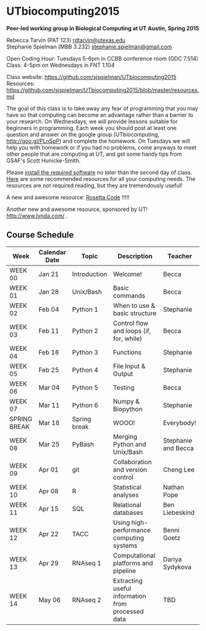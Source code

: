 # UTbiocomputing2015
**Peer-led working group in Biological Computing at UT Austin, Spring 2015**

Rebecca Tarvin (PAT 123) rdtarvin@utexas.edu
<br>Stephanie Spielman (MBB 3.232) stephanie.spielman@gmail.com

Open Coding Hour: Tuesdays 5-6pm in CCBB conference room (GDC 7.514)
<br>Class: 4-5pm on Wednesdays in FNT 1.104

Class website: https://github.com/sjspielman/UTbiocomputing2015
<br>Resources: https://github.com/sjspielman/UTbiocomputing2015/blob/master/resources.md


The goal of this class is to take away any fear of programming that you may have so that computing can become an advantage rather than a barrier to your research. On Wednesdays, we will provide lessons suitable for beginners in programming. Each week you should post at least one question and answer on the google group (UTbiocomputing, http://goo.gl/PLnSpP) and complete the homework. On Tuesdays we will help you with homework or if you had no problems, come anyways to meet other people that are computing at UT, and get some handy tips from GSAF's Scott Hunicke-Smith.

Please [install the required software](https://github.com/sjspielman/UTbiocomputing2015/blob/master/install.md) *no later* than the second day of class. 
[Here](https://github.com/sjspielman/UTbiocomputing2015/blob/master/resources.md) are some recommended resources for all your computing needs. The resources are not required reading, but they are tremendously useful!

A new and awesome resource: [Rosetta Code](https://rosettacode.org/wiki) !!!!!

Another new and awesome resource, sponsored by UT! http://www.lynda.com/ .

## Course Schedule

Week    |  Calendar Date        | Topic        | Description | Teacher
--------|---------------|--------------|-------------|--------
WEEK 00 | Jan 21 | Introduction | Welcome! | Becca
WEEK 01 | Jan 28 | Unix/Bash    |  Basic commands | Becca
WEEK 02 | Feb 04 | Python 1     | When to use & basic structure | Stephanie
WEEK 03 | Feb 11 | Python 2     | Control flow and loops (if, for, while) | Becca
WEEK 04 | Feb 18 | Python 3     | Functions | Stephanie
WEEK 05 | Feb 25 | Python 4     | File Input & Output | Stephanie
WEEK 06 | Mar 04 | Python 5     | Testing             | Becca
WEEK 07 | Mar 11 | Python 6     | Numpy & Biopython | Stephanie
SPRING BREAK | Mar 18 | Spring break | WOOO! | Everybody!
WEEK 08 | Mar 25 | PyBash | Merging Python and Unix/Bash | Stephanie and Becca
WEEK 09 | Apr 01 | git | Collaboration and version control | Cheng Lee
WEEK 10 | Apr 08 | R  | Statistical analyses | Nathan Pope
WEEK 11 | Apr 15 | SQL  | Relational databases    | Ben Liebeskind
WEEK 12 | Apr 22 | TACC | Using high-performance computing systems | Benni Goetz
WEEK 13 | Apr 29 | RNAseq 1 | Computational platforms and pipeline| Dariya Sydykova
WEEK 14 | May 06 | RNAseq 2  | Extracting useful information from processed data | TBD
